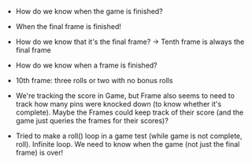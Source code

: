  * How do we know when the game is finished?
  * When the final frame is finished!
  * How do we know that it's the final frame? -> Tenth frame is always the final frame

 * How do we know when a frame is finished?
  * 10th frame: three rolls or two with no bonus rolls

 * We're tracking the score in Game, but Frame also seems to need to track how many pins were knocked down (to know whether it's complete). Maybe the Frames could keep track of their score (and the game just queries the frames for their scores)?
 
 * Tried to make a roll() loop in a game test (while game is not complete, roll). Infinite loop. We need to know when the game (not just the final frame) is over!